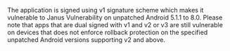 The application is signed using v1 signature scheme which makes it vulnerable
to Janus Vulnerability on unpatched Android 5.1.1 to 8.0. Please note that apps
that are dual signed with v1 and v2 or v3 are still vulnerable on devices that
does not enforce rollback protection on the specified unpatched Android versions
supporting v2 and above.
